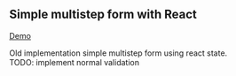## Simple multistep form with React

[Demo](https://codesandbox.io/embed/llzq5ll7xl)

Old implementation simple multistep form using react state.  
TODO: implement normal validation
